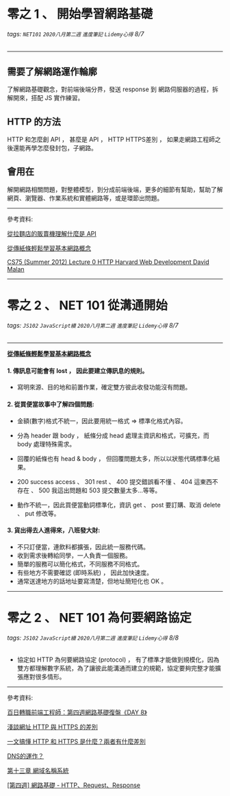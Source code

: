# 零之 1 、 開始學習網路基礎
###### tags: `NET101` `2020八月第二週` `進度筆記` `Lidemy心得` 8/7
---

## 需要了解網路運作輪廓

了解網路基礎觀念，對前端後端分界，發送 response 到 網路伺服器的過程，拆解開來，搭配 JS 實作練習。

## HTTP 的方法

HTTP 和怎麼創 API ， 甚麼是 API ， HTTP HTTPS差別 ， 如果走網路工程師之後還能再學怎麼發封包，子網路。

## 會用在

解開網路相關問題，對整體模型，到分成前端後端，更多的細節有幫助，幫助了解網頁、瀏覽器、作業系統和實體網路等，或是環節出問題。

---

參考資料:

[從拉麵店的販賣機理解什麼是 API](https://medium.com/@hulitw/ramen-and-api-6238437dc544)  

[從傳紙條輕鬆學習基本網路概念](https://medium.com/@hulitw/learning-tcp-ip-http-via-sending-letter-5d3299203660)  

[CS75 (Summer 2012) Lecture 0 HTTP Harvard Web Development David Malan](https://www.youtube.com/watch?v=8KuO4r5CHjM)

---

# 零之 2 、 NET 101  從溝通開始
###### tags: `JS102` `JavaScript續` `2020八月第二週` `進度筆記` `Lidemy心得` 8/7

---


__[從傳紙條輕鬆學習基本網路概念](https://medium.com/@hulitw/learning-tcp-ip-http-via-sending-letter-5d3299203660)__

#### 1. 傳訊息可能會有 lost ， 因此要建立傳訊息的規則。
- 寫明來源、目的地和前置作業，確定雙方彼此收發功能沒有問題。

#### 2. 從買便當故事中了解四個問題:

-  金額(數字)格式不統一，因此要用統一格式 => 標準化格式內容。  

-  分為 header 跟 body ， 紙條分成 head 處理主資訊和格式，可擴充，而 body 處理特殊需求。   

-  回覆的紙條也有 head & body ， 但回覆問題太多，所以以狀態代碼標準化結果。 
-  200 success access 、 301 rest 、 400 提交錯誤看不懂 、 404 這東西不存在 、 500 我這出問題和 503 提交數量太多...等等。 

-  動作不統一，因此買便當動詞標準化，資訊 get 、 post 要訂購、取消 delete 、 put 修改等。  

#### 3. 貨出得去人進得來，八班發大財:
- 不只訂便當，連飲料都擴張，因此統一服務代碼。  
- 收到需求後轉給同學，一人負責一個服務。  
- 簡單的服務可以簡化格式，不同服務不同格式。  
- 有些地方不需要確認 (即時系統) ， 因此加快速度。  
- 通常送達地方的話地址要寫清楚，但地址簡短化也 OK 。  

---

# 零之 2 、 NET 101  為何要網路協定
###### tags: `JS102` `JavaScript續` `2020八月第二週` `進度筆記` `Lidemy心得` 8/8

- 協定如 HTTP 為何要網路協定 (protocol) ， 有了標準才能做到規模化，因為雙方都理解數字系統，為了讓彼此能溝通而建立的規範，協定要夠完整才能擴張應對很多情形。

---

參考資料:

[百日轉職前端工程師：第四週網路基礎復盤《DAY 8》](https://tripxbook.com/100days-learn-to-do/frontend-developer-day8/)

[淺談網址 HTTP 與 HTTPS 的差別](https://www.webdesigns.com.tw/HTTPorHTTPS.asp)

[一文搞懂 HTTP 和 HTTPS 是什麼？兩者有什麼差別](https://tw.alphacamp.co/blog/http-https-difference)

[DNS的運作？](http://dns-learning.twnic.net.tw/dns/03opDNS.html)

[第十三章 網域名稱系統](http://www.tsnien.idv.tw/Internet_WebBook/chap13/13-2%20DNS%20%E7%B3%BB%E7%B5%B1%E5%8A%9F%E8%83%BD.html)

[ [第四週] 網路基礎 - HTTP、Request、Response ](https://yakimhsu.com/project/project_w4_Network_http.html)

